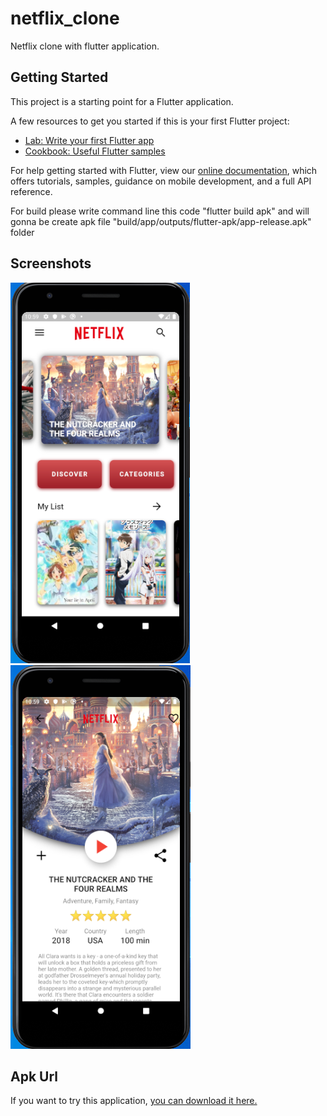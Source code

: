 # netflix_clone

Netflix clone with flutter application.

## Getting Started

This project is a starting point for a Flutter application.

A few resources to get you started if this is your first Flutter project:

- [Lab: Write your first Flutter app](https://flutter.dev/docs/get-started/codelab)
- [Cookbook: Useful Flutter samples](https://flutter.dev/docs/cookbook)

For help getting started with Flutter, view our
[online documentation](https://flutter.dev/docs), which offers tutorials,
samples, guidance on mobile development, and a full API reference.

For build please write command line this  code "flutter build apk" and will gonna be create apk file  "build/app/outputs/flutter-apk/app-release.apk" folder

## Screenshots
![Alt text](screenshots/1.PNG?raw=true "homescreen")
![Alt text](screenshots/2.PNG?raw=true "movie screen")

## Apk Url
If you want to try this application, [you can download it here.](https://flutter.dev/docs/get-started/codelab)

